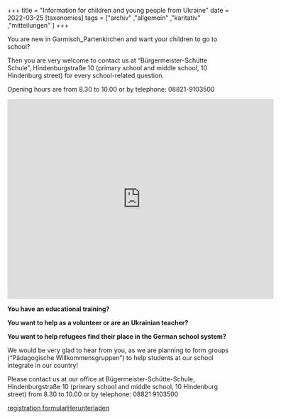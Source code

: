 +++
title = "Information for children and young people from Ukraine"
date = 2022-03-25
[taxonomies]
tags = ["archiv" ,"allgemein" ,"karitativ" ,"mitteilungen" ]
+++

You are new in Garmisch\_Partenkirchen and want your children to go to school?

Then you are very welcome to contact us at “Bürgermeister-Schütte Schule”, Hindenburgstraße 10 (primary school and middle school, 10 Hindenburg street) for every school-related question.

Opening hours are from 8.30 to 10.00 or by telephone: 08821-9103500

<iframe src="https://www.google.com/maps/embed?pb=!1m18!1m12!1m3!1d2695.66000576015!2d11.104443515554442!3d47.49653640356798!2m3!1f0!2f0!3f0!3m2!1i1024!2i768!4f13.1!3m3!1m2!1s0x479d06dddc5a9825%3A0xeb6416121cdc5749!2sB%C3%BCrgermeister-Sch%C3%BCtte-Grund-%20und%20Mittelschule%20Garmisch-Partenkirchen!5e0!3m2!1sde!2sde!4v1648201675479!5m2!1sde!2sde" width="600" height="450" style="border:0;" allowfullscreen loading="lazy" referrerpolicy="no-referrer-when-downgrade"></iframe>

**You have an educational training?**

**You want to help as a volunteer or are an Ukrainian teacher?**

**You want to help refugees find their place in the German school system?**

We would be very glad to hear from you, as we are planning to form groups (“Pädagogische Willkommensgruppen”) to help students at our school integrate in our country!

Please contact us at our office at Bügermeister-Schütte-Schule, Hindenburgstraße 10 (primary school and middle school, 10 Hindenburg street) from 8.30 to 10.00 or by telephone: 08821 9103500

[registration formular](https://volksschule-partenkirchen.de/wp-content/uploads/Erstaufnahmebogen-1.pdf)[Herunterladen](https://volksschule-partenkirchen.de/wp-content/uploads/Erstaufnahmebogen-1.pdf)
